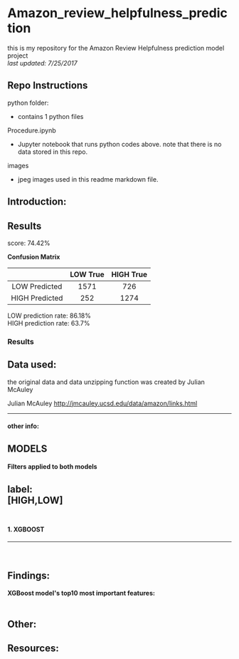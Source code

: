 # Amazon_review_helpfulness_prediction
this is my repository for the Amazon Review Helpfulness prediction model project  
_last updated: 7/25/2017_  

## Repo Instructions

python folder:  
+ contains 1 python files  
   
Procedure.ipynb  
+ Jupyter notebook that runs python codes above. note that there is no data stored in this repo.

images  
+ jpeg images used in this readme markdown file.  

## Introduction:


## Results  
score: 74.42%  

**Confusion Matrix**  

|                 |      LOW True       |        HIGH True       |
|:--------------: | :------------------:|:----------------------:|
|  LOW Predicted  |         1571        |            726         |
|  HIGH Predicted |          252        |           1274         |  

LOW prediction rate: 86.18%  
HIGH prediction rate: 63.7%  
  
### Results

## Data used:

the original data and data unzipping function was created by Julian McAuley

Julian McAuley
http://jmcauley.ucsd.edu/data/amazon/links.html

------------
#### other info:

## MODELS
#### Filters applied to both models  
  
**label:**  
[HIGH,LOW]  
  
-----------------
#### 1. XGBOOST
  
-------------------------
　　
## Findings:  
 
   
**XGBoost model's top10 most important features:**  
　　
## Other:  
  
## Resources:  
　　
